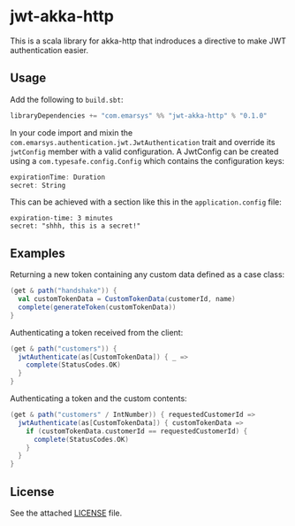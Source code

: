 # jwt-akka-http
This is a scala library for akka-http that indroduces a directive to make JWT authentication easier.

## Usage

Add the following to `build.sbt`:
```scala
libraryDependencies += "com.emarsys" %% "jwt-akka-http" % "0.1.0"
```

In your code import and mixin the `com.emarsys.authentication.jwt.JwtAuthentication` trait and override its `jwtConfig` member with a valid configuration.
A JwtConfig can be created using a `com.typesafe.config.Config` which contains the configuration keys:
```scala
expirationTime: Duration
secret: String
```

This can be achieved with a section like this in the `application.config` file:
```
expiration-time: 3 minutes
secret: "shhh, this is a secret!"
```

## Examples

Returning a new token containing any custom data defined as a case class:
```scala
(get & path("handshake")) {
  val customTokenData = CustomTokenData(customerId, name)
  complete(generateToken(customTokenData))
}
```

Authenticating a token received from the client:
```scala
(get & path("customers")) {
  jwtAuthenticate(as[CustomTokenData]) { _ =>
    complete(StatusCodes.OK)
  }
}
```

Authenticating a token and the custom contents:
```scala
(get & path("customers" / IntNumber)) { requestedCustomerId =>
  jwtAuthenticate(as[CustomTokenData]) { customTokenData =>
    if (customTokenData.customerId == requestedCustomerId) {
      complete(StatusCodes.OK)
    }
  }
}
```

## License

See the attached [LICENSE](LICENSE) file.
